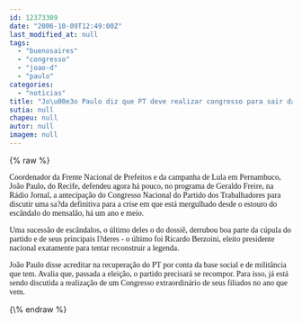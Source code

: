 ```yaml
---
id: 12373309
date: "2006-10-09T12:49:00Z"
last_modified_at: null
tags:
  - "buenosaires"
  - "congresso"
  - "joao-d"
  - "paulo"
categories:
  - "noticias"
title: "Jo\u00e3o Paulo diz que PT deve realizar congresso para sair das crises"
sutia: null
chapeu: null
autor: null
imagem: null
---
```

{\% raw %}
<p><P><FONT face=Verdana>Coordenador da Frente Nacional de Prefeitos e da campanha de Lula em Pernambuco, João Paulo, do Recife, defendeu agora há pouco, no programa de Geraldo Freire, na Rádio Jornal, a antecipação do Congresso Nacional do Partido dos Trabalhadores para discutir uma sa?da definitiva para a crise em que está mergulhado desde o estouro do escândalo do mensalão, há um ano e meio.</FONT></P></p>
<p><P><FONT face=Verdana>Uma sucessão de escândalos, o último deles o do dossiê, derrubou boa parte da cúpula do partido e de seus principais l?deres - o último foi Ricardo Berzoini, eleito presidente nacional exatamente para tentar reconstruir a legenda.</FONT></P></p>
<p><P><FONT face=Verdana>João Paulo disse acreditar na recuperação do PT por conta da base social e de militância que tem. Avalia&nbsp;que, passada a eleição, o partido precisará se recompor. Para isso, já está sendo discutida a realização de um Congresso extraordinário de seus filiados no ano que vem.</FONT></P> </p>
{\% endraw %}